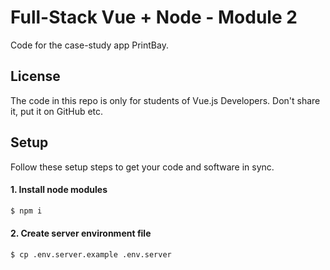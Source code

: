 # Full-Stack Vue + Node - Module 2

Code for the case-study app PrintBay.

## License

The code in this repo is only for students of Vue.js Developers. Don't share it, put it on GitHub etc.

## Setup

Follow these setup steps to get your code and software in sync. 

#### 1. Install node modules

```bash
$ npm i
```

#### 2. Create server environment file

```bash
$ cp .env.server.example .env.server
```
